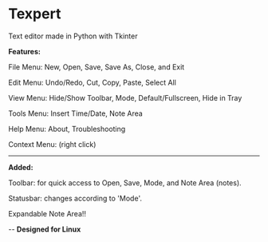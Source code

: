 # Texpert  
Text editor made in Python with Tkinter  
  
  
**Features:**

File Menu: New, Open, Save, Save As, Close, and Exit  

Edit Menu: Undo/Redo, Cut, Copy, Paste, Select All

View Menu: Hide/Show Toolbar, Mode, Default/Fullscreen, Hide in Tray  

Tools Menu: Insert Time/Date, Note Area  

Help Menu: About, Troubleshooting  

Context Menu: (right click)


--------------------------------------------------------------------  

**Added:** 

Toolbar: for quick access to Open, Save, Mode, and Note Area (notes).  

Statusbar: changes according to 'Mode'.

Expandable Note Area!!  

--
**Designed for Linux**   






